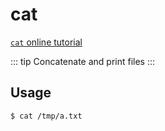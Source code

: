 # cat

[`cat` online tutorial](https://arthas.aliyun.com/3.x/doc/arthas-tutorials.html?language=en&id=command-cat)

::: tip
Concatenate and print files
:::

## Usage

```bash
$ cat /tmp/a.txt
```
